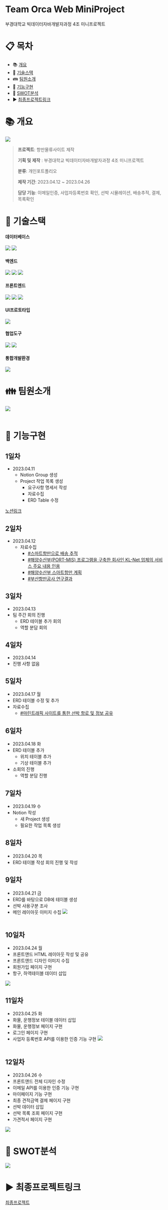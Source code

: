 # Team Orca Web MiniProject
부경대학교 빅데이터자바개발자과정 4조 미니프로젝트 
# :clipboard: 목차

- :books: <a href="#outline">개요</a>
- :wrench: <a href="#tech">기술스택</a>
- :family: <a href="#team">팀원소개</a>
- :bookmark_tabs: <a href="#function">기능구현</a>
- :mag_right: <a href="#swot">SWOT분석</a>
- :arrow_forward: <a href="#next">최종프로젝트링크</a>

# :books: <a name="outline">개요</a>
<img src="https://raw.githubusercontent.com/ldj8196/MiniProject_JSP/main/src/main/webapp/resources/images/개요.png">

>**프로젝트**: 항만물류사이트 제작
>
>**기획 및 제작** : 부경대학교 빅데이터자바개발자과정 4조 미니프로젝트 
>
>**분류**: 개인포트폴리오
>
>**제작 기간**: 2023.04.12 ~ 2023.04.26
>
>**담당 기능**: 이메일인증, 사업자등록번호 확인, 선박 시뮬레이션, 배송추적, 결제, 목록확인

# :wrench: <a name="tech">기술스택</a>
<h4>데이터베이스</h4>
<div align="left">
 	<img src="https://img.shields.io/badge/ORACLE-F80000?style=flat&logo=oracle&logoColor=white" />
  <img src="https://img.shields.io/badge/H2-232F3E?style=flat&logo=h2&logoColor=white" />
</div> 
<h4>백엔드</h4>
<div align="left">
 	<img src="https://img.shields.io/badge/JAVA-007396?style=flat&logo=Java&logoColor=white"/>
  <img src="https://img.shields.io/badge/MyBatis-232F3E?style=flat&logo=mybatis&logoColor=white" />
  <img src="https://img.shields.io/badge/JSP-007396?style=flat&logo=Java&logoColor=white"/>
</div> 
<h4>프론트엔드</h4>
<div align="left">
	<img src="https://img.shields.io/badge/HTML5-E34F26?style=flat&logo=HTML5&logoColor=white" />
	<img src="https://img.shields.io/badge/CSS3-1572B6?style=flat&logo=CSS3&logoColor=white" />
  <img src="https://img.shields.io/badge/JAVASCRIPT-F7DF1E?style=flat&logo=javascript&logoColor=white" />
</div>
<h4>UI프로토타입</h4>
<div align="left">
	<img src="https://img.shields.io/badge/FIGMA-F24E1E?style=flat&logo=figma&logoColor=white" />
</div>
<h4>협업도구</h4>
<div align="left">
	<img src="https://img.shields.io/badge/Notion-000000?style=flat&logo=Notion&logoColor=white" />
	<img src="https://img.shields.io/badge/GitHub-181717?style=flat&logo=GitHub&logoColor=white" />
</div>
<h4>통합개발환경</h4>
<div align="left">
	<img src="https://img.shields.io/badge/Eclipse-2C2255?style=flat&logo=eclipseide&logoColor=white" />
</div>

# :family: <a name="team">팀원소개</a>
<img src="https://raw.githubusercontent.com/ldj8196/MiniProject_JSP/main/src/main/webapp/resources/images/팀원구성.png"> <br/><br/>
# :bookmark_tabs: <a name="function">기능구현</a>
## 1일차
- 2023.04.11
  - Notion Group 생성
  - Project 작업 목록 생성
    - 요구사항 명세서 작성
    - 자료수집
    - ERD Table 수정
    
 <a href="https://www.notion.so/b439a796c02a46fea7ae497cee7b2ea6?v=c962100ea99943608e513bb3e0c5d589">노션링크</a>
 
 ## 2일차
 - 2023.04.12
   - 자료수집  
      - <a href="https://kiss.kstudy.com/Detail/Ar?key=3507428">#스마트항만으로 배송 추적</a>
      - <a href="https://www.klnet.co.kr/client/main.do"> #해양수산부(PORT-MIS) 프로그램을 구축한 회사인 KL-Net 업체의 서비스 주요 내용 인용 </a>
      - <a href="https://blog.naver.com/koreamof/222605792585"> #해양수산부 스마트항만 계획 </a>
      - <a href="https://kiss.kstudy.com/Detail/Ar?key=3887563"> #부산항만공사 연구결과 </a>

 ## 3일차
 - 2023.04.13
  - 팀 주간 회의 진행
    - ERD 테이블 추가 회의
    - 역할 분담 회의

 ## 4일차
 - 2023.04.14
  - 진행 사항 없음
 
 ## 5일차
 - 2023.04.17 월
  - ERD 테이블 수정 및 추가
  - 자료수집
      - <a href="https://www.marinetraffic.com/en/ais/home/centerx:57.3/centery:-4.9/zoom:4">#마린트래픽 사이트를 통한 선박 항로 및 정보 공유</a>

 ## 6일차
 - 2023.04.18 화
  - ERD 테이블 추가
    - 위치 테이블 추가
    - 기상 테이블 추가
  - 소회의 진행
    - 역할 분담 진행
 
 ## 7일차
 - 2023.04.19 수
  - Notion 작성
    - 새 Project 생성
    - 필요한 작업 목록 생성
    
 ## 8일차
 - 2023.04.20 목
  - ERD 테이블 작성 회의 진행 및 작성
 
 ## 9일차
 - 2023.04.21 금
 - ERD를 바탕으로 DB에 테이블 생성
 - 선박 사용구분 조사
 - 메인 레이아웃 이미지 수집
<img src="https://raw.githubusercontent.com/ldj8196/MiniProject_JSP/main/src/main/webapp/resources/images/ERD구조.png"> <br/><br/>
 
 ## 10일차
 - 2023.04.24 월
 - 프론트앤드 HTML 레이아웃 작성 및 공유
 - 프론트앤드 디자인 이미지 수집
 - 회원가입 페이지 구현
 - 항구, 하역테이블 데이터 삽입
<img src="https://raw.githubusercontent.com/ldj8196/MiniProject_JSP/main/src/main/webapp/resources/images/jsp메인페이지.gif">
 
 ## 11일차
 - 2023.04.25 화
 - 화물, 운행정보 테이블 데이터 삽입
 - 화물, 운행정보 페이지 구현
 - 로그인 페이지 구현
 - 사업자 등록번호 API를 이용한 인증 기능 구현
<img src="https://raw.githubusercontent.com/ldj8196/MiniProject_JSP/main/src/main/webapp/resources/images/사업자등록번호확인.png"> <br/><br/>

## 12일차
 - 2023.04.26 수
 - 프론트앤드 전체 디자인 수정
 - 이메일 API를 이용한 인증 기능 구현
 - 마이페이지 기능 구현
 - 최종 견적금액 결제 페이지 구현
 - 선박 데이터 삽입
 - 선박 목록 조회 페이지 구현
 - 가견적서 페이지 구현
<img src="https://raw.githubusercontent.com/ldj8196/MiniProject_JSP/main/src/main/webapp/resources/images/운행정보선택.gif">

# :mag_right: <a name="swot">SWOT분석</a>
<img src="https://raw.githubusercontent.com/ldj8196/MiniProject_JSP/main/src/main/webapp/resources/images/SWOT.png">
<br/>

# :arrow_forward: <a name="next">최종프로젝트링크</a>
<a href="https://github.com/ldj8196/Portfolio">최종프로젝트</a>
